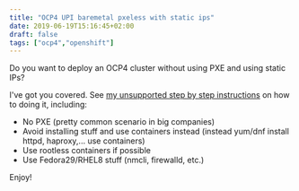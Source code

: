 ```yaml
---
title: "OCP4 UPI baremetal pxeless with static ips"
date: 2019-06-19T15:16:45+02:00
draft: false
tags: ["ocp4","openshift"]
---
```


Do you want to deploy an OCP4 cluster without using PXE and using static IPs?

I've got you covered. See [my unsupported step by step instructions](https://github.com/e-minguez/ocp4-upi-bm-pxeless-staticips) on how to doing it,
including:

* No PXE (pretty common scenario in big companies)
* Avoid installing stuff and use containers instead (instead yum/dnf install httpd, haproxy,... use containers)
* Use rootless containers if possible
* Use Fedora29/RHEL8 stuff (nmcli, firewalld, etc.)

Enjoy!
